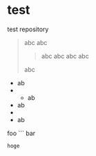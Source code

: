 test
====

test repository


> abc
> abc
> > abc
> > abc
> abc
> abc
> 
> abc

- ab
- - ab
- ab
- 
- ab



foo ```
    bar

    hoge
```
